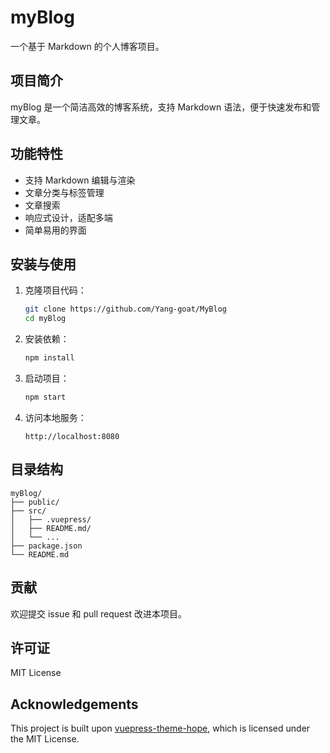 # myBlog

一个基于 Markdown 的个人博客项目。

## 项目简介

myBlog 是一个简洁高效的博客系统，支持 Markdown 语法，便于快速发布和管理文章。

## 功能特性

- 支持 Markdown 编辑与渲染
- 文章分类与标签管理
- 文章搜索
- 响应式设计，适配多端
- 简单易用的界面

## 安装与使用

1. 克隆项目代码：

    ```bash
    git clone https://github.com/Yang-goat/MyBlog
    cd myBlog
    ```

2. 安装依赖：

    ```bash
    npm install
    ```

3. 启动项目：

    ```bash
    npm start
    ```

4. 访问本地服务：

    ```
    http://localhost:8080
    ```

## 目录结构

```
myBlog/
├── public/
├── src/
│   ├── .vuepress/
│   ├── README.md/
│   └── ...
├── package.json
└── README.md
```

## 贡献

欢迎提交 issue 和 pull request 改进本项目。

## 许可证

MIT License

## Acknowledgements

This project is built upon [vuepress-theme-hope](https://github.com/vuepress-theme-hope/vuepress-theme-hope),
which is licensed under the MIT License.